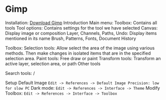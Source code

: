 # Gimp

Installation:
  [Download Gimp](https://www.gimp.org/downloads/)
Introduction
  Main menu:
  Toolbox: Contains all tools
  Tool options: Contains settings for the tool we have selected
  Canvas: Display image or composition
  Layer, Channels, Paths, Undo: Display items mentioned in its name
  Brush, Patterns, Fonts, Document History

  Toolbox:
    Selection tools: Allow select the area of the image using various methods. Then make changes in isolated items that are in the specified selection area.
    Paint tools: Free draw or paint
    Transform tools: Transform an active layer, selection area, or path
    Other tools

  Search tools: /

  Setup
  Default Image
    ```
      Edit -> References -> Default Image
      Precision: low for slow PC
    ```
  Dark mode:
    ```
      Edit -> References -> Interface -> Theme
    ```
  Modify Toolbox:
    ```
      Edit -> References -> Interface -> Toolbox
    ```
